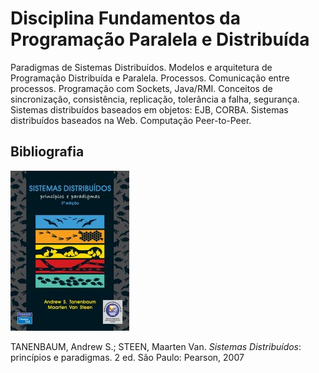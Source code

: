 # Disciplina Fundamentos da Programação Paralela e Distribuída 

Paradigmas de Sistemas Distribuídos. Modelos e arquitetura de Programação Distribuída e Paralela. Processos. Comunicação entre processos. Programação com Sockets, Java/RMI. Conceitos de sincronização, consistência, replicação, tolerância a falha, segurança. Sistemas distribuídos baseados em objetos: EJB, CORBA. Sistemas distribuídos baseados na Web. Computação Peer-to-Peer.


## Bibliografia

![](img/tanembaum.jpg)

TANENBAUM, Andrew S.; STEEN, Maarten Van. *Sistemas Distribuídos*: princípios e paradigmas. 2 ed. São Paulo: Pearson, 2007
